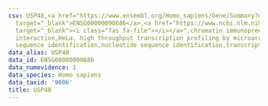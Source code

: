 ```yaml
---
csv: USP48,<a href="https://www.ensembl.org/Homo_sapiens/Gene/Summary?db=core;g=ENSG00000090686"
  target="_blank">ENSG00000090686</a>,<a href="https://www.ncbi.nlm.nih.gov/pubmed/17216044"
  target="_blank"><i class="fas fa-file"></i></a>",chromatin immunoprecipitation assay,direct
  interaction,HeLa, high throughput transcription profiling by microarray,nucleotide
  sequence identification,nucleotide sequence identification,transcriptional regulation,
data_alias: USP48
data_id: ENSG00000090686
data_numevidence: 1
data_species: Homo sapiens
data_taxid: '9606'
title: USP48
---
```

